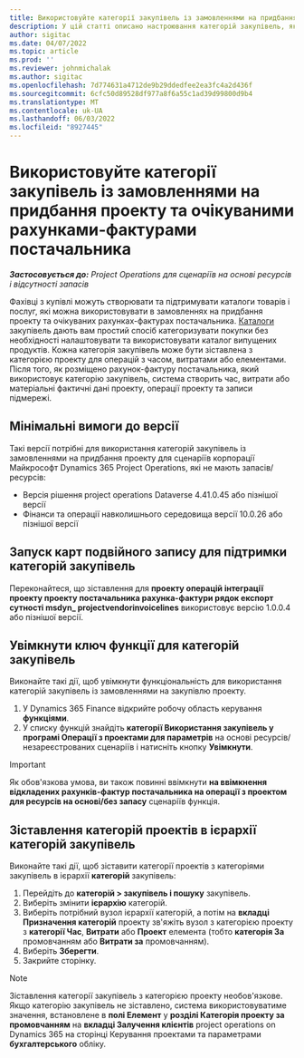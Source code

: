 ```yaml
---
title: Використовуйте категорії закупівель із замовленнями на придбання проекту та очікуваними рахунками-фактурами постачальника
description: У цій статті описано настроювання категорій закупівель, які можна використовувати з замовленнями на придбання проекту та очікуваними рахунками-фактурами постачальника.
author: sigitac
ms.date: 04/07/2022
ms.topic: article
ms.prod: ''
ms.reviewer: johnmichalak
ms.author: sigitac
ms.openlocfilehash: 7d774631a4712de9b29ddedfee2ea3fc4a2d436f
ms.sourcegitcommit: 6cfc50d89528df977a8f6a55c1ad39d99800d9b4
ms.translationtype: MT
ms.contentlocale: uk-UA
ms.lasthandoff: 06/03/2022
ms.locfileid: "8927445"
---
```

# <a name="use-procurement-categories-with-project-purchase-orders-and-pending-vendor-invoices"></a>Використовуйте категорії закупівель із замовленнями на придбання проекту та очікуваними рахунками-фактурами постачальника

_**Застосовується до:** Project Operations для сценаріїв на основі ресурсів і відсутності запасів_

Фахівці з купівлі можуть створювати та підтримувати каталоги товарів і послуг, які можна використовувати в замовленнях на придбання проекту та очікуваних рахунках-фактурах постачальника. [Каталоги](/dynamics365/supply-chain/procurement/procurement-catalogs) закупівель дають вам простий спосіб категоризувати покупки без необхідності налаштовувати та використовувати каталог випущених продуктів. Кожна категорія закупівель може бути зіставлена з категорією проекту для операцій з часом, витратами або елементами. Після того, як розміщено рахунок-фактуру постачальника, який використовує категорію закупівель, система створить час, витрати або матеріальні фактичні дані проекту, операції проекту та записи підмережі.

## <a name="minimum-version-requirements"></a>Мінімальні вимоги до версії

Такі версії потрібні для використання категорій закупівель із замовленнями на придбання проекту для сценаріїв корпорації Майкрософт Dynamics 365 Project Operations, які не мають запасів/ресурсів:

- Версія рішення project operations Dataverse 4.41.0.45 або пізнішої версії
- Фінанси та операції навколишнього середовища версії 10.0.26 або пізнішої версії

## <a name="run-dual-write-maps-for-procurement-category-support"></a>Запуск карт подвійного запису для підтримки категорій закупівель

Переконайтеся, що зіставлення для **проекту операцій інтеграції проекту проекту постачальника рахунка-фактури рядок експорт сутності msdyn\_ projectvendorinvoicelines** використовує версію 1.0.0.4 або пізнішої версії.

## <a name="enable-the-feature-key-for-procurement-categories"></a>Увімкнути ключ функції для категорій закупівель

Виконайте такі дії, щоб увімкнути функціональність для використання категорій закупівель із замовленнями на закупівлю проекту.

1. У Dynamics 365 Finance відкрийте робочу область керування **функціями**.
1. У списку функцій знайдіть **категорії Використання закупівель у програмі Операції з проектами для параметрів** на основі ресурсів/незареєстрованих сценаріїв і натисніть кнопку **Увімкнути**.

> [!IMPORTANT]
> Як обов'язкова умова, ви також повинні ввімкнути **на ввімкнення відкладених рахунків-фактур постачальника на операції з проектом для ресурсів на основі/без запасу** сценаріїв функція.

## <a name="map-project-categories-in-the-procurement-category-hierarchy"></a>Зіставлення категорій проектів в ієрархії категорій закупівель

Виконайте такі дії, щоб зіставити категорії проектів з категоріями закупівель в ієрархії **категорій** закупівель:

1. Перейдіть до **категорій \> закупівель і пошуку** закупівель.
1. Виберіть змінити **ієрархію** категорій.
1. Виберіть потрібний вузол ієрархії категорій, а потім на **вкладці Призначення категорій** проекту зв'яжіть вузол з категорією проекту з **категорії Час**, **Витрати** або **Проект** елемента (тобто **категорія За** промовчанням або **Витрати за** промовчанням).
1. Виберіть **Зберегти**.
1. Закрийте сторінку.

> [!NOTE]
> Зіставлення категорії закупівель з категорією проекту необов'язкове. Якщо категорію закупівель не зіставлено, система використовуватиме значення, встановлене в **полі Елемент** у **розділі Категорія проекту за промовчанням** на **вкладці Залучення клієнтів** project operations on Dynamics 365 на сторінці Керування проектами та параметрами **бухгалтерського** обліку.

